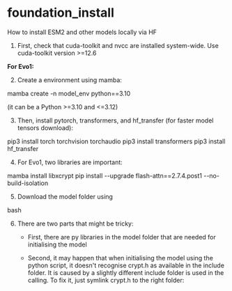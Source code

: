 # foundation_install
How to install ESM2 and other models locally via HF 

1) First, check that cuda-toolkit and nvcc are installed system-wide. Use cuda-toolkit version >=12.6

**For Evo1:**

2) Create a environment using mamba:

mamba create -n model_env python==3.10

(it can be a Python >=3.10 and <=3.12)

3) Then, install pytorch, transformers, and hf_transfer (for faster model tensors download):

pip3 install torch torchvision torchaudio
pip3 install transformers
pip3 install hf_transfer

4) For Evo1, two libraries are important:

mamba install libxcrypt
pip install --upgrade flash-attn==2.7.4.post1 --no-build-isolation

5) Download the model folder using

bash 

6) There are two parts that might be tricky:
   - First, there are py libraries in the model folder that are needed for initialising the model  

   - Second, it may happen that when initialising the model using the python script, it doesn't recognise crypt.h as available in the include folder. It is caused by a slightly different include folder is used in the calling. To fix it, just symlink crypt.h to the right folder:

